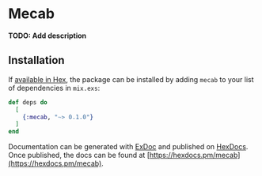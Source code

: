 # Mecab

**TODO: Add description**

## Installation

If [available in Hex](https://hex.pm/docs/publish), the package can be installed
by adding `mecab` to your list of dependencies in `mix.exs`:

```elixir
def deps do
  [
    {:mecab, "~> 0.1.0"}
  ]
end
```

Documentation can be generated with [ExDoc](https://github.com/elixir-lang/ex_doc)
and published on [HexDocs](https://hexdocs.pm). Once published, the docs can
be found at [https://hexdocs.pm/mecab](https://hexdocs.pm/mecab).

